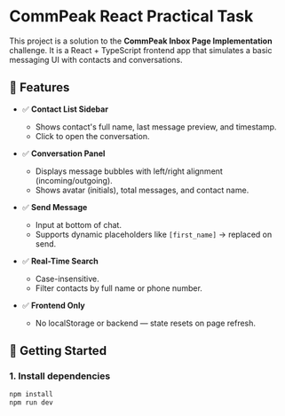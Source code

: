 # CommPeak React Practical Task

This project is a solution to the **CommPeak Inbox Page Implementation** challenge. It is a React + TypeScript frontend app that simulates a basic messaging UI with contacts and conversations.

## 🧱 Features

- ✅ **Contact List Sidebar**
    - Shows contact's full name, last message preview, and timestamp.
    - Click to open the conversation.

- ✅ **Conversation Panel**
    - Displays message bubbles with left/right alignment (incoming/outgoing).
    - Shows avatar (initials), total messages, and contact name.

- ✅ **Send Message**
    - Input at bottom of chat.
    - Supports dynamic placeholders like `[first_name]` → replaced on send.

- ✅ **Real-Time Search**
    - Case-insensitive.
    - Filter contacts by full name or phone number.

- ✅ **Frontend Only**
    - No localStorage or backend — state resets on page refresh.

## 🚀 Getting Started

### 1. Install dependencies

```bash
npm install
npm run dev
